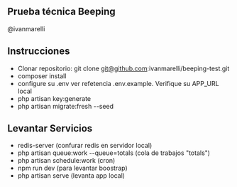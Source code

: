 
## Prueba técnica Beeping
@ivanmarelli


## Instrucciones

- Clonar repositorio: git clone git@github.com:ivanmarelli/beeping-test.git
- composer install
- configure su .env ver refetencia .env.example. Verifique su APP_URL local
- php artisan key:generate
- php artisan migrate:fresh --seed


## Levantar Servicios

- redis-server (confurar redis en servidor local)
- php artisan queue:work --queue=totals (cola de trabajos "totals")
- php artisan schedule:work (cron)
- npm run dev (para levantar boostrap)
- php artisan serve (levanta app local)
